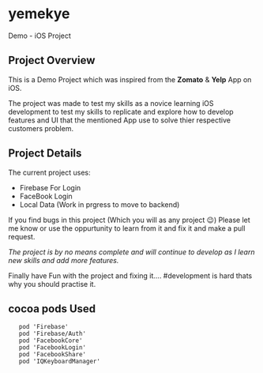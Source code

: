 # yemekye

Demo - iOS Project


## Project Overview

This is a Demo Project which was inspired from the **Zomato** & **Yelp** App on iOS. 

The project was made to test my skills as a novice learning iOS development to test my skills
to replicate and explore how to develop features and UI that the mentioned App use to solve
thier respective customers problem.
 
## Project Details

The current project uses:

- Firebase For Login 
- FaceBook Login
- Local Data (Work in prgress to move to backend)



If you find bugs in this project (Which you will as any project :wink:) Please let me know or use the oppurtunity to learn from it and fix it and make a pull request.

*The project is by no means complete and will continue to develop as I learn new skills and add more features.*

Finally have Fun with the project and fixing it.... #development is hard thats why you should practise it.



## cocoa pods Used
```
   pod 'Firebase'
   pod 'Firebase/Auth'
   pod 'FacebookCore'
   pod 'FacebookLogin'
   pod 'FacebookShare'
   pod 'IQKeyboardManager'
```



